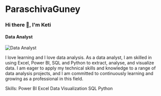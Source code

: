 # ParaschivaGuney
### Hi there 👋, I'm Keti
#### Data Analyst
![Data Analyst](Cipher.ai/about-us/careers/)

I love learning and I love data analysis. As a data analyst, I am skilled in using Excel, Power BI, SQL and Python  to extract, analyse, and visualize data. I am eager to apply my technical skills and knowledge to a range of data analysis projects, and I am committed to continuously learning and growing as a professional in this field.

Skills: Power BI Excel Data Visualization SQL Python 
